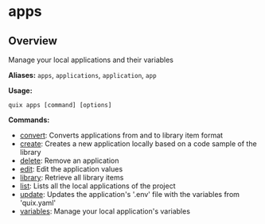 # apps

## Overview

Manage your local applications and their variables

**Aliases:** `apps`, `applications`, `application`, `app`

**Usage:**

```
quix apps [command] [options]
```

**Commands:**

- [convert](convert.md): Converts applications from and to library item format
- [create](create.md): Creates a new application locally based on a code sample of the library
- [delete](delete.md): Remove an application
- [edit](edit.md): Edit the application values
- [library](library.md): Retrieve all library items
- [list](list.md): Lists all the local applications of the project
- [update](update.md): Updates the application's '.env' file with the variables from 'quix.yaml'
- [variables](variables/index.md): Manage your local application's variables

